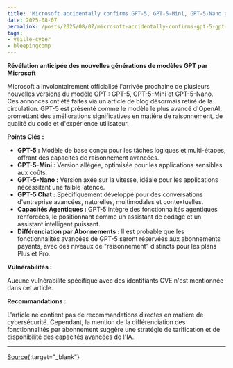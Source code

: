 ```yaml
---
title: 'Microsoft accidentally confirms GPT-5, GPT-5-Mini, GPT-5-Nano ahead of launch'
date: 2025-08-07
permalink: /posts/2025/08/07/microsoft-accidentally-confirms-gpt-5-gpt-5-mini-gpt-5-nano-ahead-of-launch/
tags:
- veille-cyber
- bleepingcomp
---
```

**Révélation anticipée des nouvelles générations de modèles GPT par Microsoft**

Microsoft a involontairement officialisé l'arrivée prochaine de plusieurs nouvelles versions du modèle GPT : GPT-5, GPT-5-Mini et GPT-5-Nano. Ces annonces ont été faites via un article de blog désormais retiré de la circulation. GPT-5 est présenté comme le modèle le plus avancé d'OpenAI, promettant des améliorations significatives en matière de raisonnement, de qualité du code et d'expérience utilisateur.

**Points Clés :**

*   **GPT-5 :** Modèle de base conçu pour les tâches logiques et multi-étapes, offrant des capacités de raisonnement avancées.
*   **GPT-5-Mini :** Version allégée, optimisée pour les applications sensibles aux coûts.
*   **GPT-5-Nano :** Version axée sur la vitesse, idéale pour les applications nécessitant une faible latence.
*   **GPT-5 Chat :** Spécifiquement développé pour des conversations d'entreprise avancées, naturelles, multimodales et contextuelles.
*   **Capacités Agentiques :** GPT-5 intègre des fonctionnalités agentiques renforcées, le positionnant comme un assistant de codage et un assistant intelligent puissant.
*   **Différenciation par Abonnements :** Il est probable que les fonctionnalités avancées de GPT-5 seront réservées aux abonnements payants, avec des niveaux de "raisonnement" distincts pour les plans Plus et Pro.

**Vulnérabilités :**

Aucune vulnérabilité spécifique avec des identifiants CVE n'est mentionnée dans cet article.

**Recommandations :**

L'article ne contient pas de recommandations directes en matière de cybersécurité. Cependant, la mention de la différenciation des fonctionnalités par abonnement suggère une stratégie de tarification et de disponibilité des capacités avancées de l'IA.

---
[Source](https://www.bleepingcomputer.com/news/artificial-intelligence/microsoft-accidentally-confirms-gpt-5-gpt-5-mini-gpt-5-nano-ahead-of-launch/){:target="_blank"}
